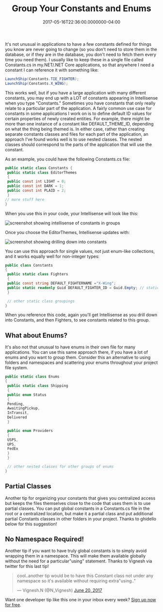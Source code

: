 ﻿---
title: Group Your Constants and Enums
date: "2017-05-16T22:36:00.0000000-04:00"
description: >
featuredImage: /img/constantsgroups-760x346.png
---

It's not unusual in applications to have a few constants defined for things you know are never going to change (so you don't need to store them in the database, or if they are in the database, you don't need to fetch them every time you need them). I usually like to keep these in a single file called Constants.cs in my.NET/.NET Core applications, so that anywhere I need a constant I can reference it with something like:

```csharp
LaunchShip(Constants.TIE_FIGHTER);
LaunchShip(Constants.X_WING);
```

This works well, but if you have a large application with many different constants, you may end up with a LOT of constants appearing in Intellisense when you type "Constants." Sometimes you have constants that only really relate to a particular part of the application. A fairly common use case for constants in some applications I work on is to define default ID values for certain properties of newly created entities. For example, there might be more than one instance of a constant like DEFAULT_THEME_ID, depending on what the thing being themed is. In either case, rather than creating separate constants classes and files for each part of the application, an approach I've found works well is to use nested classes. The nested classes should correspond to the parts of the application that will use the constant.

As an example, you could have the following Constants.cs file:

```csharp
public static class Constants {
 public static class EditorThemes
 {
 public const int LIGHT = 0;
 public const int DARK = 1;
 public const int PLAID = 2;
 }
// more stuff here
}
```

When you use this in your code, your Intellisense will look like this:

![screenshot showing intellisense of constants in groups](/img/constantsgroups.png)

Once you choose the EditorThemes, Intellisense updates with:

![screenshot showing drilling down into constants](/img/constantsgroupsoptions.png)

You can use this approach for single values, not just enum-like collections, and it works equally well for non-integer types:

```csharp
public class Constants
{
 public static class Fighters
 {
 public const string DEFAULT_FIGHTERNAME ="X-Wing";
 public static readonly Guid DEFAULT_FIGHTER_ID = Guid.Empty; // static readonly values work, too
 }

 // other static class groupings
}
```

When you reference this code, again you'll get Intellisense as you drill down into Constants, and then Fighters, to see constants related to this group.

## What about Enums?

It's also not that unusual to have enums in their own file for many applications. You can use this same approach there, if you have a lot of enums and you want to group them. Consider this an alternative to using folders and namespaces and scattering your enums throughout your project file system.

```csharp
public static class Enums
{
 public static class Shipping
 {
 public enum Status
 {
 Pending,
 AwaitingPickup,
 InTransit,
 Delivered
 }

 public enum Providers
 {
 USPS,
 UPS,
 FedEx
 }
 }

 // other nested classes for other groups of enums
}
```

## Partial Classes

Another tip for organizing your constants that gives you centralized access but keeps the files themselves close to the code that uses them is to use partial classes. You can put global constants in a Constants.cs file in the root or a centralized location, but make it a partial class and put additional partial Constants classes in other folders in your project. Thanks to ghidello below for this suggestion!

## No Namespace Required!

Another tip if you want to have truly global constants is to simply avoid wrapping them in a namespace. This will make them available globally without the need for a particular"using" statement. Thanks to Vignesh via twitter for this last tip!

<blockquote class="twitter-tweet" data-lang="en">
<p lang="en" dir="ltr">cool..another tip would be to have this Constant class not under any namespace so it's available without requiring extra"using.."</p>
— Vignesh.N (@N_Vignesh) <a href="https://twitter.com/N_Vignesh/status/877247715993931777">June 20, 2017</a></blockquote>
<script src="//platform.twitter.com/widgets.js" charset="utf-8" async></script>

Want one developer tip like this one in your inbox every week? [Sign up now for free](http://ardalis.com/tips).

